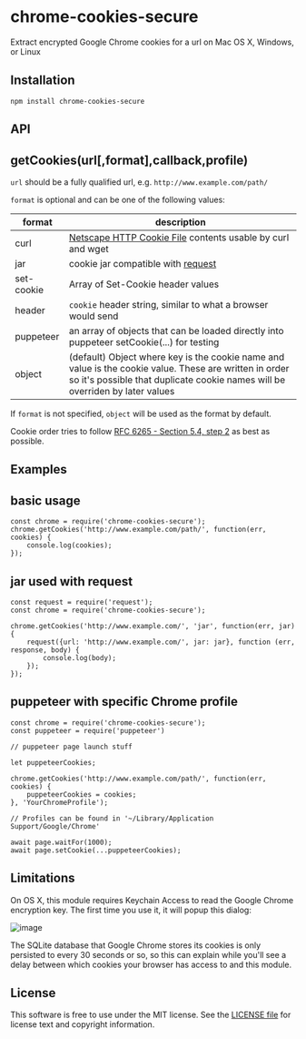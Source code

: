 # chrome-cookies-secure

Extract encrypted Google Chrome cookies for a url on Mac OS X, Windows, or Linux

## Installation

```
npm install chrome-cookies-secure
```

## API

getCookies(url[,format],callback,profile)
---------------------------------

`url` should be a fully qualified url, e.g. `http://www.example.com/path/`

`format` is optional and can be one of the following values:

format | description
------------ | -------------
curl | [Netscape HTTP Cookie File](http://curl.haxx.se/docs/http-cookies.html) contents usable by curl and wget
jar | cookie jar compatible with [request](https://www.npmjs.org/package/request)
set-cookie | Array of Set-Cookie header values
header | `cookie` header string, similar to what a browser would send
puppeteer | an array of objects that can be loaded directly into puppeteer setCookie(...) for testing
object | (default) Object where key is the cookie name and value is the cookie value. These are written in order so it's possible that duplicate cookie names will be overriden by later values

If `format` is not specified, `object` will be used as the format by default.

Cookie order tries to follow [RFC 6265 - Section 5.4, step 2](http://tools.ietf.org/html/rfc6265#section-5.4) as best as possible.

## Examples

basic usage
-----------

```
const chrome = require('chrome-cookies-secure');
chrome.getCookies('http://www.example.com/path/', function(err, cookies) {
	console.log(cookies);
});
```

jar used with request
---------------------

```
const request = require('request');
const chrome = require('chrome-cookies-secure');

chrome.getCookies('http://www.example.com/', 'jar', function(err, jar) {
	request({url: 'http://www.example.com/', jar: jar}, function (err, response, body) {
		console.log(body);
	});
});

```

puppeteer with specific Chrome profile
---------------------

```
const chrome = require('chrome-cookies-secure');
const puppeteer = require('puppeteer')

// puppeteer page launch stuff

let puppeteerCookies;

chrome.getCookies('http://www.example.com/path/', function(err, cookies) {
	puppeteerCookies = cookies;
}, 'YourChromeProfile'); 

// Profiles can be found in '~/Library/Application Support/Google/Chrome' 

await page.waitFor(1000);
await page.setCookie(...puppeteerCookies);

```

## Limitations

On OS X, this module requires Keychain Access to read the Google Chrome encryption key. The first time you use it, it will popup this dialog:

![image](https://raw.githubusercontent.com/bertrandom/chrome-cookies-secure/gh-pages/access.png)

The SQLite database that Google Chrome stores its cookies is only persisted to every 30 seconds or so, so this can explain while you'll see a delay between which cookies your browser has access to and this module.

## License

This software is free to use under the MIT license. See the [LICENSE file][] for license text and copyright information.

[LICENSE file]: https://github.com/bertrandom/chrome-cookies-secure/blob/master/LICENSE.md
